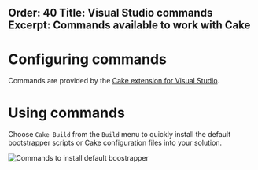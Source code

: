 Order: 40
Title: Visual Studio commands
Excerpt: Commands available to work with Cake
---

# Configuring commands

Commands are provided by the [Cake extension for Visual Studio](https://marketplace.visualstudio.com/items?itemName=vs-publisher-1392591.CakeforVisualStudio).

# Using commands

Choose `Cake Build` from the `Build` menu to quickly install the default bootstrapper scripts or Cake configuration files into your solution.

![Commands to install default boostrapper](/assets/img/cake-for-vs/commands.png)